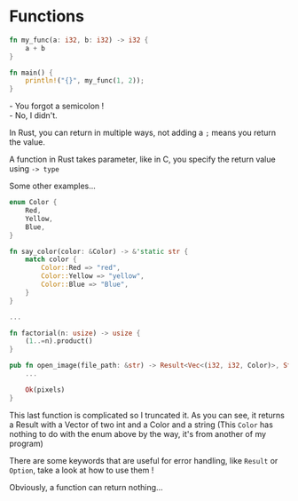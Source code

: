 # Functions

```rs
fn my_func(a: i32, b: i32) -> i32 {
    a + b
}

fn main() {
    println!("{}", my_func(1, 2));
}
```

\- You forgot a semicolon !<br>
\- No, I didn't.

In Rust, you can return in multiple ways, not adding a `;` means you return the value.

A function in Rust takes parameter, like in C, you specify the return value using `-> type`

Some other examples...

```rs
enum Color {
    Red,
    Yellow,
    Blue,
}

fn say_color(color: &Color) -> &'static str {
    match color {
        Color::Red => "red",
        Color::Yellow => "yellow",
        Color::Blue => "Blue",
    }
}

...

fn factorial(n: usize) -> usize {
    (1..=n).product()
}

pub fn open_image(file_path: &str) -> Result<Vec<(i32, i32, Color)>, String> {
    ...

    Ok(pixels)
}
```
This last function is complicated so I truncated it.
As you can see, it returns a Result with a Vector of two int and a Color and a string (This `Color` has nothing to do with the enum above by the way, it's from another of my program)

There are some keywords that are useful for error handling, like `Result` or `Option`, take a look at how to use them !

Obviously, a function can return nothing...
